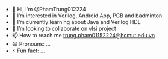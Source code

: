 - 👋 Hi, I’m @PhamTrung012224
- 👀 I’m interested in Verilog, Android App, PCB and badminton
- 🌱 I’m currently learning about Java and Verilog HDL
- 💞️ I’m looking to collaborate on vlsi project
- 📫 How to reach me trung.pham01152224@hcmut.edu.vn
- 😄 Pronouns: ...
- ⚡ Fun fact: ...

<!---
PhamTrung012224/PhamTrung012224 is a ✨ special ✨ repository because its `README.md` (this file) appears on your GitHub profile.
You can click the Preview link to take a look at your changes.
--->
